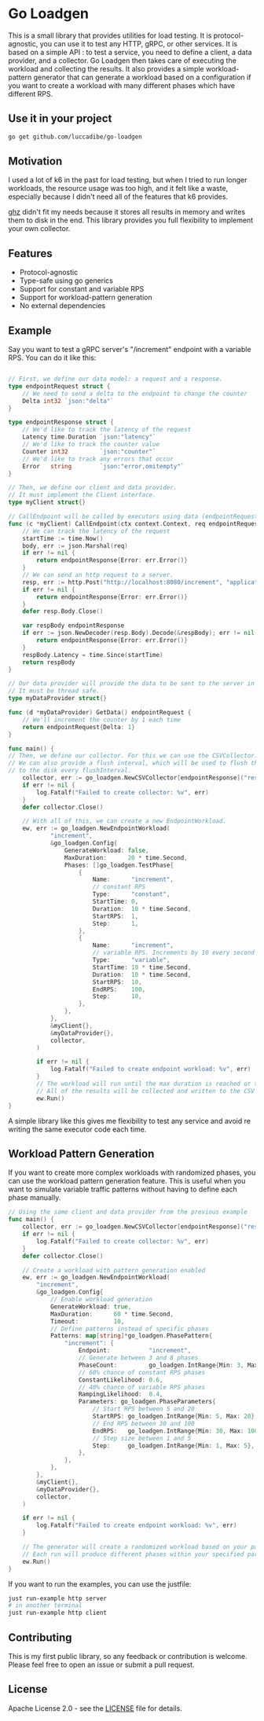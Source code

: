 # Go Loadgen

This is a small library that provides utilities for load testing. It is protocol-agnostic, you can use it to test any HTTP, gRPC, or other services.
It is based on a simple API : to test a service, you need to define a client, a data provider, and a collector.
Go Loadgen then takes care of executing the workload and collecting the results.
It also provides a simple workload-pattern generator that can generate a workload based on a configuration if you want to create a workload with many different phases which have different RPS.

## Use it in your project
```bash
go get github.com/luccadibe/go-loadgen
```

## Motivation

I used a lot of k6 in the past for load testing, but when I tried to run longer workloads, the resource usage was too high, and it felt like a waste, especially because I didn't need all of the features that k6 provides.

[ghz](https://github.com/bojand/ghz) didn't fit my needs because it stores all results in memory and writes them to disk in the end. This library provides you full flexibility to implement your own collector.

## Features

- Protocol-agnostic
- Type-safe using go generics
- Support for constant and variable RPS
- Support for workload-pattern generation
- No external dependencies

## Example

Say you want to test a gRPC server's "/increment" endpoint with a variable RPS. You can do it like this:

```go

// First, we define our data model: a request and a response.
type endpointRequest struct {
    // We need to send a delta to the endpoint to change the counter
    Delta int32 `json:"delta"`
}

type endpointResponse struct {
    // We'd like to track the latency of the request
	Latency time.Duration `json:"latency"`
    // We'd like to track the counter value
    Counter int32         `json:"counter"`
    // We'd like to track any errors that occur
    Error   string        `json:"error,omitempty"`
}

// Then, we define our client and data provider. 
// It must implement the Client interface.
type myClient struct{}

// CallEndpoint will be called by executors using data (endpointRequest) provided by our data provider.
func (c *myClient) CallEndpoint(ctx context.Context, req endpointRequest) endpointResponse {
    // We can track the latency of the request
	startTime := time.Now()
	body, err := json.Marshal(req)
	if err != nil {
		return endpointResponse{Error: err.Error()}
	}
    // We can send an http request to a server.
	resp, err := http.Post("http://localhost:8080/increment", "application/json", bytes.NewBuffer(body))
	if err != nil {
		return endpointResponse{Error: err.Error()}
	}
	defer resp.Body.Close()

	var respBody endpointResponse
	if err := json.NewDecoder(resp.Body).Decode(&respBody); err != nil {
		return endpointResponse{Error: err.Error()}
	}
	respBody.Latency = time.Since(startTime)
	return respBody
}

// Our data provider will provide the data to be sent to the server in each request. 
// It must be thread safe.
type myDataProvider struct{}

func (d *myDataProvider) GetData() endpointRequest {
    // We'll increment the counter by 1 each time
	return endpointRequest{Delta: 1}
}

func main() {
// Then, we define our collector. For this we can use the CSVCollector. 
// We can also provide a flush interval, which will be used to flush the collector 
// to the disk every flushInterval.
	collector, err := go_loadgen.NewCSVCollector[endpointResponse]("results.csv", 1*time.Second)
	if err != nil {
		log.Fatalf("Failed to create collector: %v", err)
	}
	defer collector.Close()

	// With all of this, we can create a new EndpointWorkload.
	ew, err := go_loadgen.NewEndpointWorkload(
			"increment",
			&go_loadgen.Config{
				GenerateWorkload: false,
				MaxDuration:      20 * time.Second,
				Phases: []go_loadgen.TestPhase{
					{
						Name:      "increment",
						// constant RPS
						Type:      "constant",
						StartTime: 0,
						Duration:  10 * time.Second,
						StartRPS:  1,
						Step:      1,
					},
					{
						Name:      "increment",
						// variable RPS. Increments by 10 every second
						Type:      "variable",
						StartTime: 10 * time.Second,
						Duration:  10 * time.Second,
						StartRPS:  10,
						EndRPS:    100,
						Step:      10,
					},
				},
			},
			&myClient{},
			&myDataProvider{},
			collector,
		)

		if err != nil {
			log.Fatalf("Failed to create endpoint workload: %v", err)
		}
		// The workload will run until the max duration is reached or the workload is stopped. 
		// All of the results will be collected and written to the CSV file.
		ew.Run()
}
```

A simple library like this gives me flexibility to test any service and avoid re writing the same executor code each time.

## Workload Pattern Generation

If you want to create more complex workloads with randomized phases, you can use the workload pattern generation feature. 
This is useful when you want to simulate variable traffic patterns without having to define each phase manually.

```go
// Using the same client and data provider from the previous example
func main() {
	collector, err := go_loadgen.NewCSVCollector[endpointResponse]("results.csv", 1*time.Second)
	if err != nil {
		log.Fatalf("Failed to create collector: %v", err)
	}
	defer collector.Close()

	// Create a workload with pattern generation enabled
	ew, err := go_loadgen.NewEndpointWorkload(
		"increment",
		&go_loadgen.Config{
			// Enable workload generation
			GenerateWorkload: true,
			MaxDuration:      60 * time.Second,
			Timeout:          10,
			// Define patterns instead of specific phases
			Patterns: map[string]*go_loadgen.PhasePattern{
				"increment": {
					Endpoint:           "increment",
					// Generate between 3 and 8 phases
					PhaseCount:         go_loadgen.IntRange{Min: 3, Max: 8},
					// 60% chance of constant RPS phases
					ConstantLikelihood: 0.6,
					// 40% chance of variable RPS phases
					RampingLikelihood:  0.4,
					Parameters: go_loadgen.PhaseParameters{
						// Start RPS between 5 and 20
						StartRPS: go_loadgen.IntRange{Min: 5, Max: 20},
						// End RPS between 30 and 100
						EndRPS:   go_loadgen.IntRange{Min: 30, Max: 100},
						// Step size between 1 and 5
						Step:     go_loadgen.IntRange{Min: 1, Max: 5},
					},
				},
			},
		},
		&myClient{},
		&myDataProvider{},
		collector,
	)

	if err != nil {
		log.Fatalf("Failed to create endpoint workload: %v", err)
	}

	// The generator will create a randomized workload based on your patterns
	// Each run will produce different phases within your specified parameters
	ew.Run()
}
```

If you want to run the examples, you can use the justfile:

```bash
just run-example http server
# in another terminal
just run-example http client
```

## Contributing
This is my first public library, so any feedback or contribution is welcome.
Please feel free to open an issue or submit a pull request.

## License

Apache License 2.0 - see the [LICENSE](LICENSE) file for details.